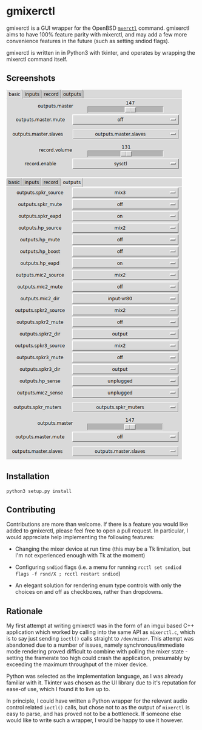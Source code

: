 # gmixerctl

gmixerctl is a GUI wrapper for the OpenBSD
[`mxerctl`](https://man.openbsd.org/mixerctl) command. gmixerctl aims to have
100% feature parity with mixerctl, and may add a few more convenience features
in the future (such as setting sndiod flags).

gmixerctl is written in in Python3 with tkinter, and operates by wrapping
the mixerctl command itself.

## Screenshots

![](screenshots/basic.png)
![](screenshots/outputs.png)

## Installation

```
python3 setup.py install
```

## Contributing

Contributions are more than welcome. If there is a feature you would like added
to gmixerctl, please feel free to open a pull request. In particular, I would
appreciate help implementing the following features:

* Changing the mixer device at run time (this may be a Tk limitation, but I'm
  not experienced enough with Tk at the moment)

* Configuring `sndiod` flags (i.e. a menu for running `rcctl set sndiod flags
  -f rsnd/X ; rcctl restart sndiod`)

* An elegant solution for rendering enum type controls with only the choices
  on and off as checkboxes, rather than dropdowns.

## Rationale

My first attempt at writing gmixerctl was in the form of an imgui based C++
application which worked by calling into the same API as `mixerctl.c`, which is
to say just sending `ioctl()` calls straight to `/dev/mixer`. This attempt was
abandoned due to a number of issues, namely synchronous/immediate mode
rendering proved difficult to combine with polling the mixer state - setting
the framerate too high could crash the application, presumably by exceeding the
maximum throughput of the mixer device.

Python was selected as the implementation language, as I was already familiar
with it. Tkinter was chosen as the UI library due to it's reputation for
ease-of use, which I found it to live up to.

In principle, I could have written a Python wrapper for the relevant audio
control related `ioctl()` calls, but chose not to as the output of `mixerctl`
is easy to parse, and has proved not to be a bottleneck. If someone else would
like to write such a wrapper, I would be happy to use it however.
